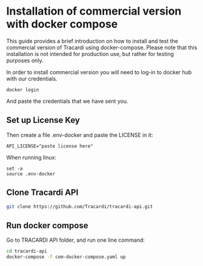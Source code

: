 # Installation of commercial version with docker compose

This guide provides a brief introduction on how to install and test the commercial version of Tracardi using
docker-compose. Please note that this installation is not intended for production use, but rather for testing purposes
only.

In order to install commercial version you will need to log-in to docker hub with our credentials.

```
docker login
```

And paste the credentials that we have sent you.

## Set up License Key

Then create a file .env-docker and paste the LICENSE in it:

```
API_LICENSE="paste license here"
```

When running linux:

```
set -a
source .env-docker
```

## Clone Tracardi API

```bash
git clone https://github.com/Tracardi/tracardi-api.git
```

## Run docker compose

Go to TRACARDI API folder, and run one line command:

```bash
cd tracardi-api
docker-compose -f com-docker-compose.yaml up
```